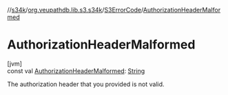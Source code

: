 //[s34k](../../../index.md)/[org.veupathdb.lib.s3.s34k](../index.md)/[S3ErrorCode](index.md)/[AuthorizationHeaderMalformed](-authorization-header-malformed.md)

# AuthorizationHeaderMalformed

[jvm]\
const val [AuthorizationHeaderMalformed](-authorization-header-malformed.md): [String](https://kotlinlang.org/api/latest/jvm/stdlib/kotlin/-string/index.html)

The authorization header that you provided is not valid.
